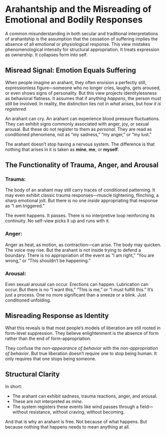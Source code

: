 # Arahantship and the Misreading of Emotional and Bodily Responses

A common misunderstanding in both secular and traditional interpretations of arahantship is the assumption that the cessation of suffering implies the absence of all emotional or physiological response. This view mistakes phenomenological intensity for structural appropriation. It treats expression as ownership. It collapses form into self.

## Misread Signal: Emotion Equals Suffering

When people imagine an arahant, they often envision a perfectly still, expressionless figure—someone who no longer cries, laughs, gets aroused, or even shows signs of personality. But this view projects identitylessness as behavioral flatness. It assumes that if anything *happens*, the person must still be involved. In reality, the distinction lies not in *what* arises, but *how it is registered*.

An arahant can cry. An arahant can experience blood pressure fluctuations. They can exhibit signs commonly associated with anger, joy, or sexual arousal. But these do not register to them as *personal*. They are read as conditioned phenomena, not as “my sadness,” “my anger,” or “my lust.”

The arahant doesn’t stop having a nervous system. The difference is that nothing that arises in it is taken as **mine**, **me**, or **myself**.

## The Functionality of Trauma, Anger, and Arousal

### Trauma:
The body of an arahant may still carry traces of conditioned patterning. It may even exhibit classic trauma responses—muscle tightening, flinching, a sharp emotional jolt. But there is no one *inside* appropriating that response as “I am triggered.”

The event happens. It passes. There is no interpretive loop reinforcing its continuity. No self-view picks it up and runs with it.

### Anger:
Anger as heat, as motion, as contraction—can arise. The body may quicken. The voice may rise. But the arahant is not inside trying to defend a boundary. There is no appropriation of the event as “I am right,” “You are wrong,” or “This shouldn’t be happening.”

### Arousal:
Even sexual arousal can occur. Erections can happen. Lubrication can occur. But there is no “I want this,” “This is me,” or “I must fulfill this.” It’s just a process. One no more significant than a sneeze or a blink. Just conditioned unfolding.

## Misreading Response as Identity

What this reveals is that most people’s models of liberation are still rooted in form-level suppression. They believe enlightenment is the absence of form rather than the end of form-appropriation.

They confuse the *non-appearance of behavior* with the *non-appropriation of behavior*. But true liberation doesn’t require one to stop being human. It only requires that one stops being someone.

## Structural Clarity

In short:
- The arahant can exhibit sadness, trauma reactions, anger, and arousal.
- These are not interpreted as *mine*.
- The system registers these events like wind passes through a field—without resistance, without craving, without becoming.

And that is why an arahant is free. Not because of what happens. But because nothing that happens needs to mean anything at all.

